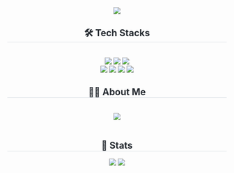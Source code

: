 <div align= "center">
    <img src="https://capsule-render.vercel.app/api?type=soft&color=FFBE98&height=120&text=TKyungE&animation=&fontColor=000000&fontSize=60" />
    </div>
    <div align= "center">
    <h2 style="border-bottom: 1px solid #d8dee4; color: #282d33;"> 🛠️ Tech Stacks </h2> <br> 
    <div style="margin: 0 auto; text-align: center;" align= "center"> <img src="https://img.shields.io/badge/C-A8B9CC?style=flat-square&logo=C&logoColor=white">
          <img src="https://img.shields.io/badge/C++-00599C?style=flat-square&logo=C%2B%2B&logoColor=white">
        <img src="https://img.shields.io/badge/Visual Studio-5C2D91?style=flat-square&logo=Visual Studio&logoColor=white"/>
        <br>
          <img src="https://img.shields.io/badge/HTML5-E34F26?style=flat-square&logo=HTML5&logoColor=white">
        <img src="https://img.shields.io/badge/CSS3-1572B6?style=flat-square&logo=CSS3&logoColor=white">
          <img src="https://img.shields.io/badge/Javascript-F7DF1E?style=flat-square&logo=Javascript&logoColor=white">
            <img src="https://img.shields.io/badge/Node.js-339933?style=flat-square&logo=Node.js&logoColor=white">
          </div>
    </div>
<div align= "center">
    <h2 style="border-bottom: 1px solid #d8dee4; color: #282d33;"> 🧑‍💻 About Me </h2> <br> 
    <div align= "center"> <a href=https://www.notion.so/da63919b22eb493fa868d7392cee0b29> <img src="https://img.shields.io/badge/Notion-000000?style=flat-square&logo=Notion&logoColor=white&link=https://www.notion.so/da63919b22eb493fa868d7392cee0b29"> </a>
          </div>  <br> 
    <div align= "center">  </div> 
    </div>
<div align= "center"> 
    <h2 style="border-bottom: 1px solid #d8dee4; color: #282d33;"> 🏅 Stats </h2> <div align= "center"> <img src="https://github-readme-stats.vercel.app/api?username=TKyungE&custom_title=TKyungE's Github Stat&bg_color=180,000000,&title_color=000000&text_color=000000"
        /> <img src="https://github-readme-stats.vercel.app/api/top-langs/?username=TKyungE&layout=compact&bg_color=180,000000,&title_color=000000&text_color=000000"
          /> </div> 
    </div>

